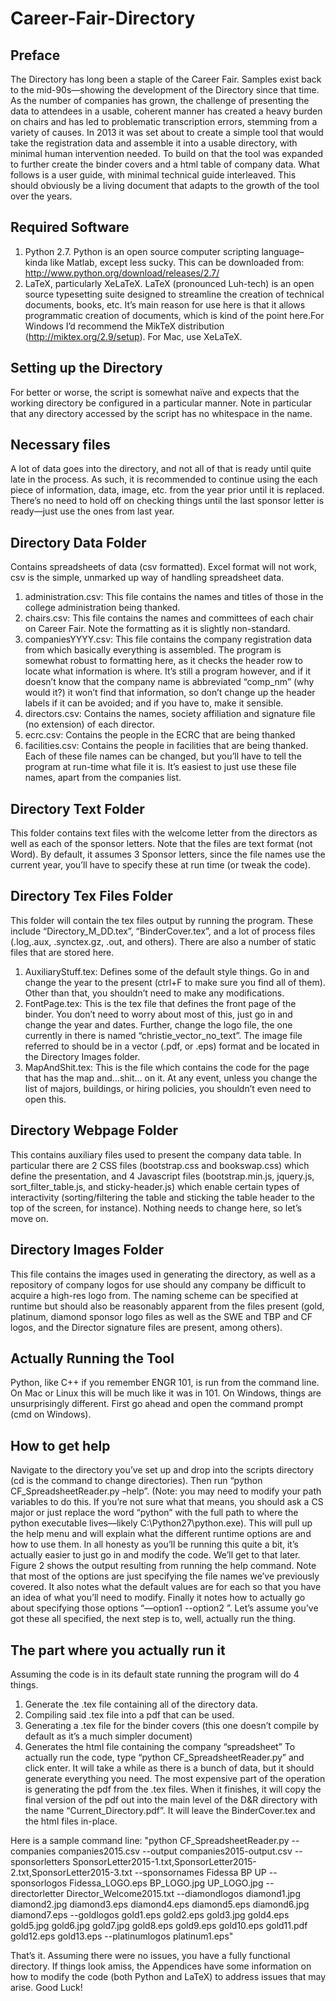 # Career-Fair-Directory

## Preface
The Directory has long been a staple of the Career Fair. Samples exist back to the mid-90s—showing the development of the Directory since that time. As the number of companies has grown, the challenge of presenting the data to attendees in a usable, coherent manner has created a heavy burden on chairs and has led to problematic transcription errors, stemming from a variety of causes. In 2013 it was set about to create a simple tool that would take the registration data and assemble it into a usable directory, with minimal human intervention needed. To build on that the tool was expanded to further create the binder covers and a html table of company data. What follows is a user guide, with minimal technical guide interleaved. This should obviously be a living document that adapts to the growth of the tool over the years.


## Required Software
1. Python 2.7. Python is an open source computer scripting language–kinda like Matlab, except less sucky. This can be downloaded from: http://www.python.org/download/releases/2.7/ 
2.	LaTeX, particularly XeLaTeX. LaTeX (pronounced Luh-tech) is an open source typesetting suite designed to streamline the creation of technical documents, books, etc. It’s main reason for use here is that it allows programmatic creation of documents, which is kind of the point here.For Windows I’d recommend the MikTeX distribution (http://miktex.org/2.9/setup). For Mac, use XeLaTeX.

## Setting up the Directory
For better or worse, the script is somewhat naïve and expects that the working directory be configured in a particular manner. Note in particular that any directory accessed by the script has no whitespace in the name.

## Necessary files
A lot of data goes into the directory, and not all of that is ready until quite late in the process. As such, it is recommended to continue using the each piece of information, data, image, etc. from the year prior until it is replaced. There’s no need to hold off on checking things until the last sponsor letter is ready—just use the ones from last year.

## Directory Data Folder
Contains spreadsheets of data (csv formatted). Excel format will not work, csv is the simple, unmarked up way of handling spreadsheet data.
1. administration.csv: This file contains the names and titles of those in the college administration being thanked.
2. chairs.csv: This file contains the names and committees of each chair on Career Fair. Note the formatting as it is slightly non-standard.
3. companiesYYYY.csv: This file contains the company registration data from which basically everything is assembled. The program is somewhat robust to formatting here, as it checks the header row to locate what information is where. It’s still a program however, and if it doesn’t know that the company name is abbreviated “comp_nm” (why would it?) it won’t find that information, so don’t change up the header labels if it can be avoided; and if you have to, make it sensible.
4. directors.csv: Contains the names, society affiliation and signature file (no extension) of each director.
5. ecrc.csv: Contains the people in the ECRC that are being thanked
6. facilities.csv: Contains the people in facilities that are being thanked.
Each of these file names can be changed, but you’ll have to tell the program at run-time what file it is. It’s easiest to just use these file names, apart from the companies list.

## Directory Text Folder
This folder contains text files with the welcome letter from the directors as well as each of the sponsor letters. Note that the files are text format (not Word). By default, it assumes 3 Sponsor letters, since the file names use the current year, you’ll have to specify these at run time (or tweak the code).

## Directory Tex Files Folder
This folder will contain the tex files output by running the program. These include “Directory_M_DD.tex”, “BinderCover.tex”, and a lot of process files (.log,.aux, .synctex.gz, .out, and others). There are also a number of static files that are stored here.
1. AuxiliaryStuff.tex: Defines some of the default style things. Go in and change the year to the present (ctrl+F to make sure you find all of them). Other than that, you shouldn’t need to make any modifications.
2. FontPage.tex: This is the tex file that defines the front page of the binder. You don’t need to worry about most of this, just go in and change the year and dates. Further, change the logo file, the one currently in there is named “christie_vector_no_text”. The image file referred to should be in a vector (.pdf, or .eps) format and be located in the Directory Images folder.
3. MapAndShit.tex: This is the file which contains the code for the page that has the map and…shit… on it. At any event, unless you change the list of majors, buildings, or hiring policies, you shouldn’t even need to open this.

## Directory Webpage Folder
This contains auxiliary files used to present the company data table. In particular there are 2 CSS files (bootstrap.css and bookswap.css) which define the presentation, and 4 Javascript files (bootstrap.min.js, jquery.js, sort_filter_table.js, and sticky-header.js) which enable certain types of interactivity (sorting/filtering the table and sticking the table header to the top of the screen, for instance). Nothing needs to change here, so let’s move on.

## Directory Images Folder
This file contains the images used in generating the directory, as well as a repository of company logos for use should any company be difficult to acquire a high-res logo from. The naming scheme can be specified at runtime but should also be reasonably apparent from the files present (gold, platinum, diamond sponsor logo files as well as the SWE and TBP and CF logos, and the Director signature files are present, among others).

## Actually Running the Tool
Python, like C++ if you remember ENGR 101, is run from the command line. On Mac or Linux this will be much like it was in 101. On Windows, things are unsurprisingly different. First go ahead and open the command prompt (cmd on Windows).

## How to get help
Navigate to the directory you’ve set up and drop into the scripts directory (cd is the command to change directories). Then run “python CF_SpreadsheetReader.py –help”. (Note: you may need to modify your path variables to do this. If you’re not sure what that means, you should ask a CS major or just replace the word “python” with the full path to where the python executable lives—likely C:\Python27\python.exe). This will pull up the help menu and will explain what the different runtime options are and how to use them. In all honesty as you’ll be running this quite a bit, it’s actually easier to just go in and modify the code. We’ll get to that later. Figure 2 shows the output resulting from running the help command. Note that most of the options are just specifying the file names we’ve previously covered. It also notes what the default values are for each so that you have an idea of what you’ll need to modify. Finally it notes how to actually go about specifying those options “—option1 <value> --option2 <value>”. Let’s assume you’ve got these all specified, the next step is to, well, actually run the thing.

## The part where you actually run it
Assuming the code is in its default state running the program will do 4 things.
1. Generate the .tex file containing all of the directory data.
2. Compiling said .tex file into a pdf that can be used.
3. Generating a .tex file for the binder covers (this one doesn’t compile by default as it’s a much simpler document)
4. Generates the html file containing the company “spreadsheet”
To actually run the code, type “python CF_SpreadsheetReader.py” and click enter. It will take a while as there is a bunch of data, but it should generate everything you need. The most expensive part of the operation is generating the pdf from the .tex files. When it finishes, it will copy the final version of the pdf out into the main level of the D&R directory with the name “Current_Directory.pdf”. It will leave the BinderCover.tex and the html files in-place.

Here is a sample command line: 
"python CF_SpreadsheetReader.py 
--companies companies2015.csv 
--output companies2015-output.csv 
--sponsorletters SponsorLetter2015-1.txt,SponsorLetter2015-2.txt,SponsorLetter2015-3.txt 
--sponsornames Fidessa BP UP 
--sponsorlogos Fidessa_LOGO.eps BP_LOGO.jpg UP_LOGO.jpg 
--directorletter Director_Welcome2015.txt 
--diamondlogos diamond1.jpg diamond2.jpg diamond3.eps diamond4.eps diamond5.eps diamond6.jpg diamond7.eps 
--goldlogos gold1.eps gold2.eps gold3.jpg gold4.eps gold5.jpg gold6.jpg gold7.jpg gold8.eps gold9.eps gold10.eps gold11.pdf gold12.eps gold13.eps 
--platinumlogos platinum1.eps"

That’s it. Assuming there were no issues, you have a fully functional directory. If things look amiss, the Appendices have some information on how to modify the code (both Python and LaTeX) to address issues that may arise. Good Luck!

